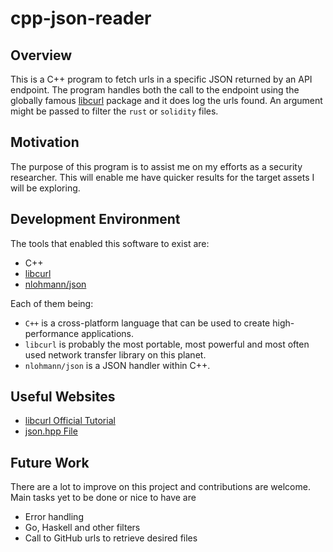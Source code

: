 # cpp-json-reader

## Overview

This is a C++ program to fetch urls in a specific JSON returned by an API endpoint. The program handles both the call to the endpoint using the globally famous [libcurl]() package and it does log the urls found. An argument might be passed to filter the `rust` or `solidity` files.

## Motivation
The purpose of this program is to assist me on my efforts as a security researcher. This will enable me have quicker results for the target assets I will be exploring.

## Development Environment

The tools that enabled this software to exist are:
- C++
- [libcurl](https://curl.se/libcurl/) 
- [nlohmann/json](https://github.com/nlohmann/json)

Each of them being:
- `C++` is a cross-platform language that can be used to create high-performance applications.
- `libcurl` is probably the most portable, most powerful and most often used network transfer library on this planet.
- `nlohmann/json` is a JSON handler within C++.

## Useful Websites

- [libcurl Official Tutorial](https://curl.se/libcurl/c/libcurl-tutorial.html)
- [json.hpp File](https://github.com/nlohmann/json/blob/develop/include/nlohmann/json.hpp)

## Future Work

There are a lot to improve on this project and contributions are welcome. Main tasks yet to be done or nice to have are

- Error handling 
- Go, Haskell and other filters
- Call to GitHub urls to retrieve desired files

